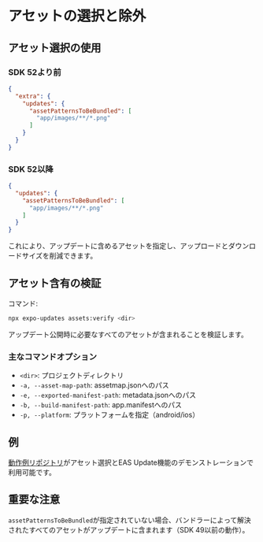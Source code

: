 # アセットの選択と除外

## アセット選択の使用

### SDK 52より前

```json
{
  "extra": {
    "updates": {
      "assetPatternsToBeBundled": [
        "app/images/**/*.png"
      ]
    }
  }
}
```

### SDK 52以降

```json
{
  "updates": {
    "assetPatternsToBeBundled": [
      "app/images/**/*.png"
    ]
  }
}
```

これにより、アップデートに含めるアセットを指定し、アップロードとダウンロードサイズを削減できます。

## アセット含有の検証

コマンド:
```bash
npx expo-updates assets:verify <dir>
```

アップデート公開時に必要なすべてのアセットが含まれることを検証します。

### 主なコマンドオプション

- `<dir>`: プロジェクトディレクトリ
- `-a, --asset-map-path`: assetmap.jsonへのパス
- `-e, --exported-manifest-path`: metadata.jsonへのパス
- `-b, --build-manifest-path`: app.manifestへのパス
- `-p, --platform`: プラットフォームを指定（android/ios）

## 例

[動作例リポジトリ](https://github.com/expo/UpdatesAPIDemo)がアセット選択とEAS Update機能のデモンストレーションで利用可能です。

## 重要な注意

`assetPatternsToBeBundled`が指定されていない場合、バンドラーによって解決されたすべてのアセットがアップデートに含まれます（SDK 49以前の動作）。
